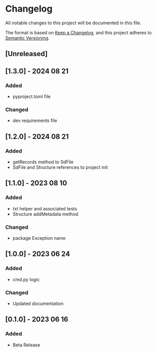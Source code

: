 # Changelog
All notable changes to this project will be documented in this file.

The format is based on [Keep a Changelog](https://keepachangelog.com/en/1.0.0/),
and this project adheres to [Semantic Versioning](https://semver.org/spec/v2.0.0.html).

## [Unreleased]

## [1.3.0] - 2024 08 21
### Added
- pyproject.toml file
### Changed
- dev requirements file

## [1.2.0] - 2024 08 21
### Added
- getRecords method to SdFile
- SdFile and Structure references to project init

## [1.1.0] - 2023 08 10
### Added
- txt helper and associated tests
- Structure addMetadata method
### Changed
- package Exception name 

## [1.0.0] - 2023 06 24
### Added
- cmd.py logic
### Changed
- Updated documentation

## [0.1.0] - 2023 06 16
### Added
- Beta Release
